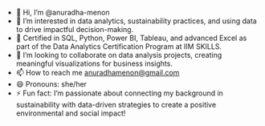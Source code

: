 - 👋 Hi, I’m @anuradha-menon
- 👀 I’m interested in data analytics, sustainability practices, and using data to drive impactful decision-making.
- 🌱 Certified in SQL, Python, Power BI, Tableau, and advanced Excel as part of the Data Analytics Certification Program at IIM SKILLS.
- 💞️ I’m looking to collaborate on data analysis projects, creating meaningful visualizations for business insights.
- 📫 How to reach me anuradhamenon@gmail.com
- 😄 Pronouns: she/her
- ⚡ Fun fact:  I’m passionate about connecting my background in sustainability with data-driven strategies to create a positive environmental and social impact!

<!---
anuradha-menon/anuradha-menon is a ✨ special ✨ repository because its `README.md` (this file) appears on your GitHub profile.
You can click the Preview link to take a look at your changes.
--->
